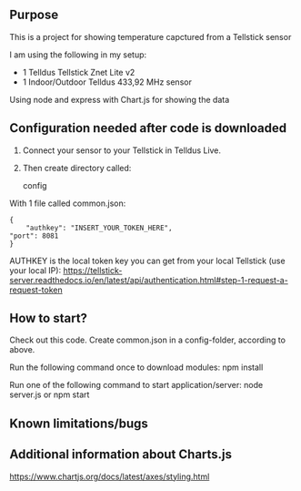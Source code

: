 
## Purpose
This is a project for showing temperature capctured from a Tellstick sensor

I am using the following in my setup:
- 1 Telldus Tellstick Znet Lite v2
- 1 Indoor/Outdoor Telldus 433,92 MHz sensor

Using node and express with Chart.js for showing the data

## Configuration needed after code is downloaded
1. Connect your sensor to your Tellstick in Telldus Live.

2. Then create directory called: 

    config

With 1 file called common.json:

    {
    	"authkey": "INSERT_YOUR_TOKEN_HERE",
	"port": 8081
    }

AUTHKEY is the local token key you can get from your local Tellstick (use your local IP):
https://tellstick-server.readthedocs.io/en/latest/api/authentication.html#step-1-request-a-request-token


## How to start?
Check out this code.
Create common.json in a config-folder, according to above.

Run the following command once to download modules:
npm install

Run one of the following command to start application/server:
node server.js or npm start

## Known limitations/bugs


## Additional information about Charts.js
https://www.chartjs.org/docs/latest/axes/styling.html

